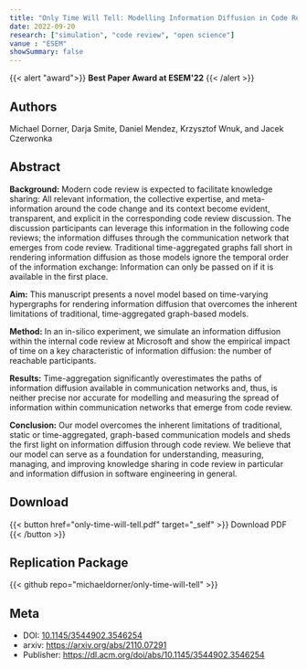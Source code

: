 ```yaml
---
title: "Only Time Will Tell: Modelling Information Diffusion in Code Review with Time-Varying Hypergraphs"
date: 2022-09-20
research: ["simulation", "code review", "open science"]
vanue : "ESEM"
showSummary: false
---
```


{{< alert "award">}}
**Best Paper Award at ESEM'22**
{{< /alert >}}

## Authors

Michael Dorner, Darja Smite, Daniel Mendez, Krzysztof Wnuk, and Jacek Czerwonka

## Abstract

**Background:** Modern code review is expected to facilitate knowledge sharing: All relevant information, the collective expertise, and meta-information around the code change and its context become evident, transparent, and explicit in the corresponding code review discussion. The discussion participants can leverage this information in the following code reviews; the information diffuses through the communication network that emerges from code review. Traditional time-aggregated graphs fall short in rendering information diffusion as those models ignore the temporal order of the information exchange: Information can only be passed on if it is available in the first place.

**Aim:** This manuscript presents a novel model based on time-varying hypergraphs for rendering information diffusion that overcomes the inherent limitations of traditional, time-aggregated graph-based models.

**Method:** In an in-silico experiment, we simulate an information diffusion within the internal code review at Microsoft and show the empirical impact of time on a key characteristic of information diffusion: the number of reachable participants.

**Results:** Time-aggregation significantly overestimates the paths of information diffusion available in communication networks and, thus, is neither precise nor accurate for modelling and measuring the spread of information within communication networks that emerge from code review.

**Conclusion:** Our model overcomes the inherent limitations of traditional, static or time-aggregated, graph-based communication models and sheds the first light on information diffusion through code review. We believe that our model can serve as a foundation for understanding, measuring, managing, and improving knowledge sharing in code review in particular and information diffusion in software engineering in general.

## Download

{{< button href="only-time-will-tell.pdf" target="_self" >}}
Download PDF
{{< /button >}}

## Replication Package

{{< github repo="michaeldorner/only-time-will-tell" >}}

## Meta

- DOI: [10.1145/3544902.3546254](https://doi.org/10.1145/3544902.3546254)
- arxiv: https://arxiv.org/abs/2110.07291
- Publisher: https://dl.acm.org/doi/abs/10.1145/3544902.3546254
